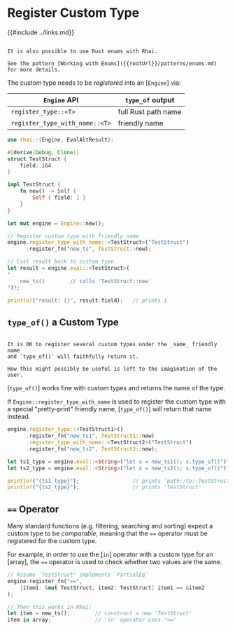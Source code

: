 Register Custom Type
====================

{{#include ../links.md}}


```admonish tip.side "Tip: Working with enums"

It is also possible to use Rust enums with Rhai.

See the pattern [Working with Enums]({{rootUrl}}/patterns/enums.md) for more details.
```

The custom type needs to be _registered_ into an [`Engine`] via:

| `Engine` API                   | `type_of` output    |
| ------------------------------ | ------------------- |
| `register_type::<T>`           | full Rust path name |
| `register_type_with_name::<T>` | friendly name       |

```rust
use rhai::{Engine, EvalAltResult};

#[derive(Debug, Clone)]
struct TestStruct {
    field: i64
}

impl TestStruct {
    fn new() -> Self {
        Self { field: 1 }
    }
}

let mut engine = Engine::new();

// Register custom type with friendly name
engine.register_type_with_name::<TestStruct>("TestStruct")
      .register_fn("new_ts", TestStruct::new);

// Cast result back to custom type.
let result = engine.eval::<TestStruct>(
"
    new_ts()        // calls 'TestStruct::new'
")?;

println!("result: {}", result.field);   // prints 1

```

`type_of()` a Custom Type
-------------------------

```admonish question.side.wide "Giving types the same name?"

It is OK to register several custom types under the _same_ friendly name
and `type_of()` will faithfully return it.

How this might possibly be useful is left to the imagination of the user.
```

[`type_of()`] works fine with custom types and returns the name of the type.

If `Engine::register_type_with_name` is used to register the custom type with a special
"pretty-print" friendly name, [`type_of()`] will return that name instead.

```rust
engine.register_type::<TestStruct1>()
      .register_fn("new_ts1", TestStruct1::new)
      .register_type_with_name::<TestStruct2>("TestStruct")
      .register_fn("new_ts2", TestStruct2::new);

let ts1_type = engine.eval::<String>("let x = new_ts1(); x.type_of()")?;
let ts2_type = engine.eval::<String>("let x = new_ts2(); x.type_of()")?;

println!("{ts1_type}");                 // prints 'path::to::TestStruct'
println!("{ts2_type}");                 // prints 'TestStruct'
```


`==` Operator
-------------

Many standard functions (e.g. filtering, searching and sorting) expect a custom type to be
_comparable_, meaning that the `==` operator must be registered for the custom type.

For example, in order to use the [`in`] operator with a custom type for an [array],
the `==` operator is used to check whether two values are the same.

```rust
// Assume 'TestStruct' implements `PartialEq`
engine.register_fn("==",
    |item1: &mut TestStruct, item2: TestStruct| item1 == &item2
);

// Then this works in Rhai:
let item = new_ts();        // construct a new 'TestStruct'
item in array;              // 'in' operator uses '=='
```
